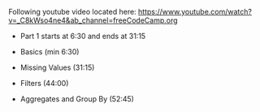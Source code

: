 
Following youtube video located here: https://www.youtube.com/watch?v=_C8kWso4ne4&ab_channel=freeCodeCamp.org

- Part 1 starts at 6:30 and ends at 31:15

- Basics (min 6:30)

- Missing Values (31:15)

- Filters (44:00)

- Aggregates and Group By (52:45)
